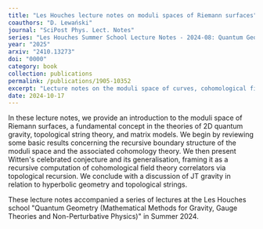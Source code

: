 ```yaml
---
title: "Les Houches lecture notes on moduli spaces of Riemann surfaces"
coauthors: "D. Lewański"
journal: "SciPost Phys. Lect. Notes"
series: "Les Houches Summer School Lecture Notes - 2024-08: Quantum Geometry - Mathematical Methods for Gravity, Gauge Theories and Non-Perturbative Physics"
year: "2025"
arxiv: "2410.13273"
doi: "0000"
category: book
collection: publications
permalink: /publications/1905-10352
excerpt: "Lecture notes on the moduli space of curves, cohomological field theories, and topological recursion."
date: 2024-10-17
---
```


In these lecture notes, we provide an introduction to the moduli space of Riemann surfaces, a fundamental concept in the theories of 2D quantum gravity, topological string theory, and matrix models. We begin by reviewing some basic results concerning the recursive boundary structure of the moduli space and the associated cohomology theory. We then present Witten's celebrated conjecture and its generalisation, framing it as a recursive computation of cohomological field theory correlators via topological recursion. We conclude with a discussion of JT gravity in relation to hyperbolic geometry and topological strings.

These lecture notes accompanied a series of lectures at the Les Houches school "Quantum Geometry (Mathematical Methods for Gravity, Gauge Theories and Non-Perturbative Physics)" in Summer 2024.